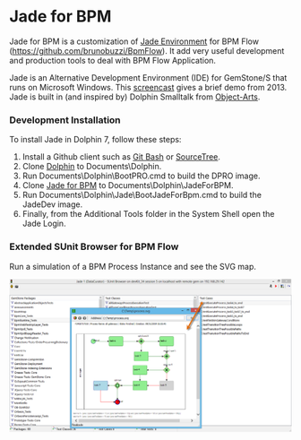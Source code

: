 Jade for BPM
====
Jade for BPM is a customization of [Jade Environment](https://github.com/jgfoster/Jade) for BPM Flow (https://github.com/brunobuzzi/BpmFlow).
It add very useful development and production tools to deal with BPM Flow Application.

Jade is an Alternative Development Environment (IDE) for GemStone/S that runs on Microsoft Windows. This [screencast](https://www.youtube.com/watch?v=dnRB5rBbkiI) gives a brief demo from 2013. 
Jade is built in (and inspired by) Dolphin Smalltalk from [Object-Arts](https://github.com/dolphinsmalltalk/Dolphin).

### Development Installation

To install Jade in Dolphin 7, follow these steps:

1. Install a Github client such as [Git Bash](https://gitforwindows.org/) or [SourceTree](http://www.sourcetreeapp.com/).
2. Clone [Dolphin](https://github.com/jgfoster/Dolphin) to Documents\Dolphin.
3. Run Documents\Dolphin\BootPRO.cmd to build the DPRO image.
4. Clone [Jade for BPM](https://github.com/brunobuzzi/JadeForBPM.git) to Documents\Dolphin\JadeForBPM.
4. Run Documents\Dolphin\Jade\BootJadeForBpm.cmd to build the JadeDev image.
5. Finally, from the Additional Tools folder in the System Shell open the Jade Login.

### Extended SUnit Browser for BPM Flow

Run a simulation of a BPM Process Instance and see the SVG map.

![Extended SUnit](https://github.com/brunobuzzi/JadeForBPM/blob/master/wiki/extended-sunit.png)